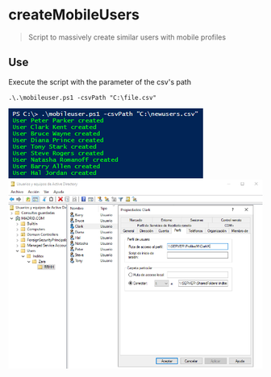 # createMobileUsers
> Script to massively create similar users with mobile profiles 
## Use
 Execute the script with the parameter of the csv's path
```shell
.\.\mobileuser.ps1 -csvPath "C:\file.csv"
```
![alt text](img/image.png)
![alt text](img/image-1.png)